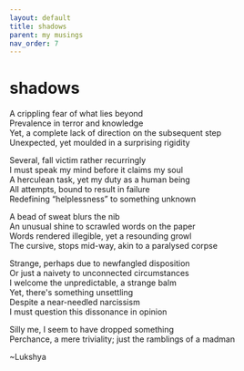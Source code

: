 ```yaml
---
layout: default
title: shadows
parent: my musings
nav_order: 7
---
```


# shadows
A crippling fear of what lies beyond  
Prevalence in terror and knowledge   
Yet, a complete lack of direction on the subsequent step   
Unexpected, yet moulded in a surprising rigidity   

Several, fall victim rather recurringly   
I must speak my mind before it claims my soul   
A herculean task, yet my duty as a human being   
All attempts, bound to result in failure   
Redefining “helplessness” to something unknown   

A bead of sweat blurs the nib   
An unusual shine to scrawled words on the paper   
Words rendered illegible, yet a resounding growl   
The cursive, stops mid-way, akin to a paralysed corpse   

Strange, perhaps due to newfangled disposition   
Or just a naivety to unconnected circumstances   
I welcome the unpredictable, a strange balm   
Yet, there's something unsettling  
Despite a near-needled narcissism   
I must question this dissonance in opinion   

Silly me, I seem to have dropped something  
Perchance, a mere triviality; just the ramblings of a madman  

~Lukshya
